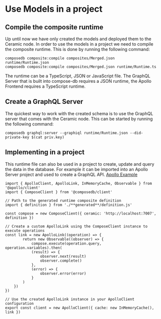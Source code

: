 # Use Models in a project

## Compile the composite runtime

Up until now we have only created the models and deployed them to the Ceramic node. In order to use the models in a project we need to compile the composite runtime. This is done by running the following command:

    composedb composite:compile composites/Merged.json runtime/Runtime.json
    composedb composite:compile composites/Merged.json runtime/Runtime.ts

The runtime can be a TypeScript, JSON or JavaScript file. The GraphQL Server that is built into compose-db requires a JSON runtime, the Apollo Frontend requires a TypeScript runtime.

## Create a GraphQL Server

The quickest way to work with the created schema is to use the GraphQL server that comes with the Ceramic node. This can be started by running the following command:

    composedb graphql:server --graphiql runtime/Runtime.json --did-private-key $(cat priv.key)

## Implementing in a project

This runtime file can also be used in a project to create, update and query the data in the database. For example it can be imported into an Apollo Server project and used to create a GraphQL API.
[Apollo Example](https://composedb.js.org/docs/0.3.x/guides/interacting/using-apollo)

    import { ApolloClient, ApolloLink, InMemoryCache, Observable } from '@apollo/client'
    import { ComposeClient } from '@composedb/client'

    // Path to the generated runtime composite definition
    import { definition } from './**generated**/definition.js'

    const compose = new ComposeClient({ ceramic: 'http://localhost:7007', definition })

    // Create a custom ApolloLink using the ComposeClient instance to execute operations
    const link = new ApolloLink((operation) => {
            return new Observable((observer) => {
                compose.execute(operation.query, operation.variables).then(
                (result) => {
                    observer.next(result)
                    observer.complete()
                },
                (error) => {
                    observer.error(error)
                }
            )
        })
    })

    // Use the created ApolloLink instance in your ApolloClient configuration
    export const client = new ApolloClient({ cache: new InMemoryCache(), link })
